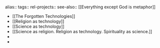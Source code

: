 alias::
tags::
rel-projects::
see-also:: [[Everything except God is metaphor]]
- [[The Forgotten Technologies]]
- [[Religion as technology]]
- [[Science as technology]]
- [[Science as religion. Religion as technology. Spirituality as science.]]
-
-